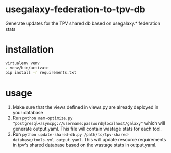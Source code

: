 # usegalaxy-federation-to-tpv-db
Generate updates for the TPV shared db based on usegalaxy.* federation stats

# installation

```bash
virtualenv venv
. venv/bin/activate
pip install -r requirements.txt
```

# usage

1. Make sure that the views defined in views.py are already deployed in your database
2. Run `python mem-optimize.py "postgresql+asyncpg://username:password@localhost/galaxy"` which will generate output.yaml.
   This file will contain wastage stats for each tool.
3. Run `python update-shared-db.py /path/to/tpv-shared-database/tools.yml output.yaml`.
   This will update resource requirements in tpv's shared database based on the wastage stats in output.yaml.

